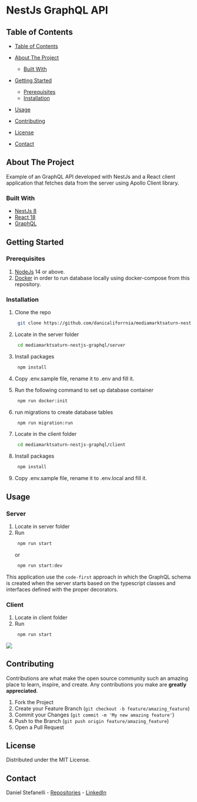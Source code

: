 # NestJs GraphQL API

<!-- TABLE OF CONTENTS -->
## Table of Contents

- [Table of Contents](#table-of-contents)
- [About The Project](#about-the-project)
    - [Built With](#built-with)
- [Getting Started](#getting-started)
    - [Prerequisites](#prerequisites)
    - [Installation](#installation)
- [Usage](#usage)
    
- [Contributing](#contributing)
- [License](#license)
- [Contact](#contact)

## About The Project

Example of an GraphQL API developed with NestJs and a React client application that fetches data from the server using
Apollo Client library.

### Built With

- [NestJs 8](https://nestjs.com/)
- [React 18](https://reactjs.org/)
- [GraphQL](https://graphql.org/)

## Getting Started

### Prerequisites

1. [NodeJs](https://nodejs.org/en/download/) 14 or above.
2. [Docker](https://docs.docker.com/get-docker/) in order to run database locally using docker-compose from this repository.

### Installation

1. Clone the repo
   ```sh
    git clone https://github.com/danicaliforrnia/mediamarktsaturn-nestjs-graphql 
   ```

2. Locate in the server folder

   ```sh
    cd mediamarktsaturn-nestjs-graphql/server
   ```
   
3. Install packages

   ```sh
    npm install
   ```
   
4. Copy .env.sample file, rename it to .env and fill it.

5. Run the following command to set up database container
   ```sh
    npm run docker:init
   ```

6. run migrations to create database tables   

   ```sh
    npm run migration:run
   ```
   
7. Locate in the client folder

   ```sh
    cd mediamarktsaturn-nestjs-graphql/client
   ```

8. Install packages

   ```sh
    npm install
   ```
   
9. Copy .env.sample file, rename it to .env.local and fill it.
 
## Usage

### Server

1. Locate in server folder
2. Run
   ```sh
    npm run start
   ```
    or 
   ```sh
    npm run start:dev
   ```
   
This application use the `code-first` approach in which the GraphQL schema is created when
the server starts based on the typescript classes and interfaces defined with the proper
decorators.

### Client

1. Locate in client folder
2. Run
   ```sh
    npm run start
   ```
   
![](https://github.com/danicaliforrnia/mediamarktsaturn-nestjs-graphql/client.gif)

## Contributing

Contributions are what make the open source community such an amazing place to learn, inspire, and create. Any contributions you make are **greatly appreciated**.

1. Fork the Project
2. Create your Feature Branch (`git checkout -b feature/amazing_feature`)
3. Commit your Changes (`git commit -m 'My new amazing feature'`)
4. Push to the Branch (`git push origin feature/amazing_feature`)
5. Open a Pull Request

## License

Distributed under the MIT License.

## Contact

Daniel Stefanelli - [Repositories](https://github.com/danicaliforrnia) - [LinkedIn](https://www.linkedin.com/in/daniel-stefanelli/)
